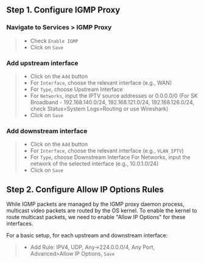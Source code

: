 ## Step 1. Configure IGMP Proxy

### Navigate to Services > IGMP Proxy

> - Check `Enable IGMP`
> - Click on `Save`

### Add upstream interface

> - Click on the `Add` button
> - For `Interface`, choose the relevant interface (e.g., WAN)
> - For `Type`, choose Upstream Interface
> - For `Networks`, input the IPTV source addresses or 0.0.0.0/0 (For SK Broadband - 192.168.140.0/24, 192.168.121.0/24, 192.168.126.0/24, check Status>System Logs>Routing or use Wireshark)
> - Click on `Save`


### Add downstream interface


> - Click on the `Add` button
> - For `Interface`, choose the relevant interface (e.g., `VLAN_IPTV`)
> - For `Type`, choose Downstream Interface
For Networks, input the network of the selected interface (e.g., 10.0.1.0/24)
> - Click on `Save`



## Step 2. Configure Allow IP Options Rules 

While IGMP packets are managed by the IGMP proxy daemon process, multicast video packets are routed by the OS kernel. To enable the kernel to route multicast packets, we need to enable "Allow IP Options" for these interfaces.

For a basic setup, for each upstream and downstream interface:

> - Add Rule: IPV4, UDP, Any->224.0.0.0/4, Any Port, Advanced>Allow IP Options, `Save`




